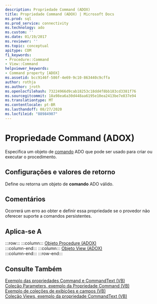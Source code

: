 ```yaml
---
description: Propriedade Command (ADOX)
title: Propriedade Command (ADOX) | Microsoft Docs
ms.prod: sql
ms.prod_service: connectivity
ms.technology: ado
ms.custom: ''
ms.date: 01/19/2017
ms.reviewer: ''
ms.topic: conceptual
apitype: COM
f1_keywords:
- Procedure::Command
- View::Command
helpviewer_keywords:
- Command property [ADOX]
ms.assetid: bcc9146f-586f-4e69-9c10-863440c9cffa
author: rothja
ms.author: jroth
ms.openlocfilehash: 73224966d9cab18253c18dd4f8bb183cd3381f76
ms.sourcegitcommit: 18a98ea6a30d448aa6195e10ea2413be7e837e94
ms.translationtype: MT
ms.contentlocale: pt-BR
ms.lasthandoff: 08/27/2020
ms.locfileid: "88984907"
---
```

# <a name="command-property-adox"></a>Propriedade Command (ADOX)
Especifica um objeto de [comando](../ado-api/command-object-ado.md) ADO que pode ser usado para criar ou executar o procedimento.  
  
## <a name="settings-and-return-values"></a>Configurações e valores de retorno  
 Define ou retorna um objeto de **comando** ADO válido.  
  
## <a name="remarks"></a>Comentários  
 Ocorrerá um erro ao obter e definir essa propriedade se o provedor não oferecer suporte a comandos persistentes.  
  
## <a name="applies-to"></a>Aplica-se A  

:::row:::
    :::column:::
        [Objeto Procedure (ADOX)](./procedure-object-adox.md)  
    :::column-end:::
    :::column:::
        [Objeto View (ADOX)](./view-object-adox.md)  
    :::column-end:::
:::row-end:::

## <a name="see-also"></a>Consulte Também  
 [Exemplo das propriedades Command e CommandText (VB)](./command-and-commandtext-properties-example-vb.md)   
 [Coleção Parameters, exemplo da Propriedade Command (VB)](./parameters-collection-command-property-example-vb.md)   
 [Exemplo de coleções de exibições e campos (VB)](./views-and-fields-collections-example-vb.md)   
 [Coleção Views, exemplo da propriedade CommandText (VB)](./views-collection-commandtext-property-example-vb.md)